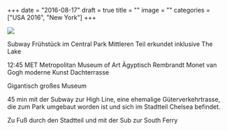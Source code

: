 +++
date = "2016-08-17"
draft = true
title = ""
image = ""
categories = ["USA 2016", "New York"]
+++


![](/images/2016-08-17_.jpg)

Subway
Frühstück im Central Park
Mittleren Teil erkundet inklusive The Lake

12:45 MET Metropolitan Museum of Art
Ägyptisch
Rembrandt
Monet
van Gogh
moderne Kunst
Dachterrasse

Gigantisch großes Museum

45 min mit der Subway zur High Line, 
eine ehemalige Güterverkehrtrasse, 
die zum Park umgebaut worden ist
und sich im Stadtteil Chelsea befindet. 

Zu Fuß durch den Stadtteil und mit der Sub
zur South Ferry